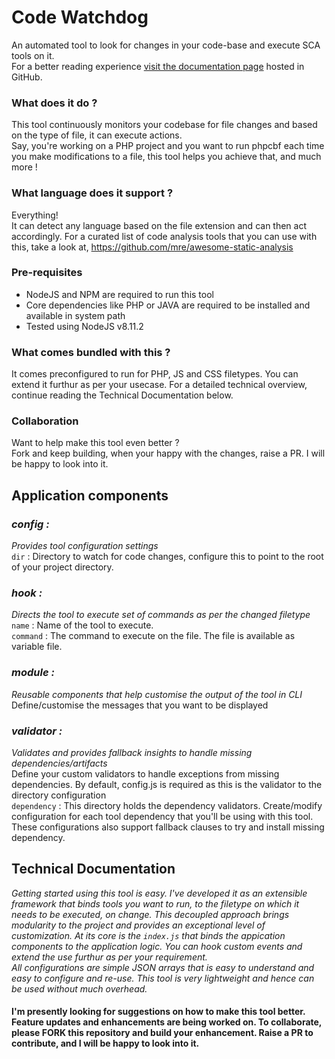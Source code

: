 # Code Watchdog
An automated tool to look for changes in your code-base and execute SCA tools on it.  
For a better reading experience [visit the documentation page](https://ramit-mitra.github.io/code-watchdog/) hosted in GitHub.

### What does it do ?
This tool continuously monitors your codebase for file changes and based on the type of file, it can execute actions.  
Say, you're working on a PHP project and you want to run phpcbf each time you make modifications to a file, this tool helps you achieve that, and much more !

### What language does it support ?
Everything!  
It can detect any language based on the file extension and can then act accordingly. For a curated list of code analysis tools that you can use with this, take a look at, https://github.com/mre/awesome-static-analysis 

### Pre-requisites  
* NodeJS and NPM are required to run this tool
* Core dependencies like PHP or JAVA are required to be installed and available in system path
* Tested using NodeJS v8.11.2

### What comes bundled with this ?
It comes preconfigured to run for PHP, JS and CSS filetypes. You can extend it furthur as per your usecase. For a detailed technical overview, continue reading the Technical Documentation below. 

### Collaboration 
Want to help make this tool even better ?  
Fork and keep building, when your happy with the changes, raise a PR. I will be happy to look into it. 

## Application components

### *config :*   
*Provides tool configuration settings*   
`dir` : Directory to watch for code changes, configure this to point to the root of your project directory.

### *hook :*   
*Directs the tool to execute set of commands as per the changed filetype*   
`name` : Name of the tool to execute.  
`command` : The command to execute on the file. The file is available as variable file.

### *module :*   
*Reusable components that help customise the output of the tool in CLI*   
Define/customise the messages that you want to be displayed

### *validator :*   
*Validates and provides fallback insights to handle missing dependencies/artifacts*   
Define your custom validators to handle exceptions from missing dependencies. By default, config.js is required as this is the validator to the directory configuration    
`dependency` : This directory holds the dependency validators. Create/modify configuration for each tool dependency that you'll be using with this tool. These configurations also support fallback clauses to try and install missing dependency.   

## Technical Documentation
*Getting started using this tool is easy. I've developed it as an extensible framework that binds tools you want to run, to the filetype on which it needs to be executed, on change. This decoupled approach brings modularity to the project and provides an exceptional level of customization. At its core is the `index.js` that binds the appication components to the application logic. You can hook custom events and extend the use furthur as per your requirement.*   
*All configurations are simple JSON arrays that is easy to understand and easy to configure and re-use. This tool is very lightweight and hence can be used without much overhead.*   
   
   
   
#### I'm presently looking for suggestions on how to make this tool better. Feature updates and enhancements are being worked on. To collaborate, please FORK this repository and build your enhancement. Raise a PR to contribute, and I will be happy to look into it.
